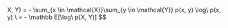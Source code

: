 X, Y) = - \sum_{x \in \mathcal{X}}\sum_{y \in \mathcal{Y}} p(x, y) \log\ p(x, y) \\ = - \mathbb E[\log\ p(X, Y)] $$